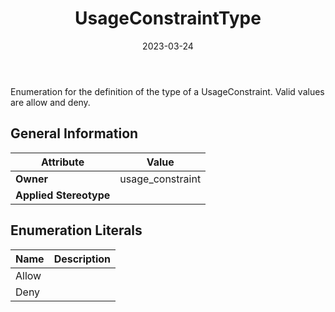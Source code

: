 ﻿---
title: UsageConstraintType
toc: false
type: specs
date: "2023-03-24"
draft: false
specification: VEC
version: 2.0.2
documentType: "Recommendation"
elementType: Class
classes:
  - UsageConstraintType
menu_name: vec-2.0.2
---
<p> Enumeration for the definition of the type of a UsageConstraint. Valid values are allow and deny.      </p>

## General Information

| Attribute               | Value |
|-------------------------|-------|
| **Owner**               | usage_constraint |
| **Applied Stereotype**  |   |

## Enumeration Literals
| Name          | **Description** |
|---------------|-----------------|
| Allow |  |
| Deny |  |

